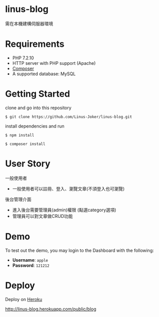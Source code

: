 # linus-blog

需在本機建構伺服器環境

# Requirements

- PHP 7.2.10
- HTTP server with PHP support (Apache)
- [Composer](https://getcomposer.org/)
- A supported database: MySQL

# Getting Started

clone and go into this repository

```
$ git clone https://github.com/Linus-Joker/linus-blog.git
```

install dependencies and run

```
$ npm install

$ composer install
```

# User Story

一般使用者
- 一般使用者可以註冊、登入、瀏覽文章(不須登入也可瀏覽)

後台管理介面
- 進入後台需要管理員(admin)權限 (點選category選項)
- 管理員可以對文章做CRUD功能

# Demo

To test out the demo, you may login to the Dashboard with the following:

* **Username**: `apple`
* **Password**: `121212`

# Deploy

Deploy on [Heroku](https://www.heroku.com/)

http://linus-blog.herokuapp.com/public/blog



